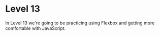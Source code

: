 # Level 13

In Level 13 we're going to be practicing using Flexbox and getting more comfortable with JavaScript.
